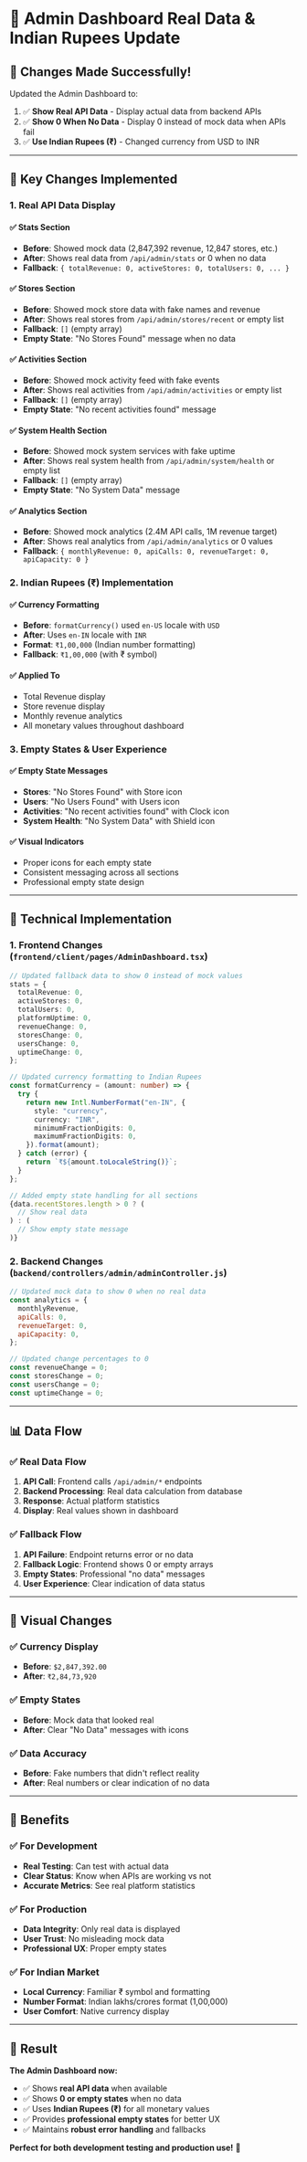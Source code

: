 # 🔄 Admin Dashboard Real Data & Indian Rupees Update

## 🎯 **Changes Made Successfully!**

Updated the Admin Dashboard to:

1. ✅ **Show Real API Data** - Display actual data from backend APIs
2. ✅ **Show 0 When No Data** - Display 0 instead of mock data when APIs fail
3. ✅ **Use Indian Rupees (₹)** - Changed currency from USD to INR

---

## 🔄 **Key Changes Implemented**

### **1. Real API Data Display**

#### **✅ Stats Section**

- **Before**: Showed mock data (2,847,392 revenue, 12,847 stores, etc.)
- **After**: Shows real data from `/api/admin/stats` or 0 when no data
- **Fallback**: `{ totalRevenue: 0, activeStores: 0, totalUsers: 0, ... }`

#### **✅ Stores Section**

- **Before**: Showed mock store data with fake names and revenue
- **After**: Shows real stores from `/api/admin/stores/recent` or empty list
- **Fallback**: `[]` (empty array)
- **Empty State**: "No Stores Found" message when no data

#### **✅ Activities Section**

- **Before**: Showed mock activity feed with fake events
- **After**: Shows real activities from `/api/admin/activities` or empty list
- **Fallback**: `[]` (empty array)
- **Empty State**: "No recent activities found" message

#### **✅ System Health Section**

- **Before**: Showed mock system services with fake uptime
- **After**: Shows real system health from `/api/admin/system/health` or empty list
- **Fallback**: `[]` (empty array)
- **Empty State**: "No System Data" message

#### **✅ Analytics Section**

- **Before**: Showed mock analytics (2.4M API calls, 1M revenue target)
- **After**: Shows real analytics from `/api/admin/analytics` or 0 values
- **Fallback**: `{ monthlyRevenue: 0, apiCalls: 0, revenueTarget: 0, apiCapacity: 0 }`

### **2. Indian Rupees (₹) Implementation**

#### **✅ Currency Formatting**

- **Before**: `formatCurrency()` used `en-US` locale with `USD`
- **After**: Uses `en-IN` locale with `INR`
- **Format**: `₹1,00,000` (Indian number formatting)
- **Fallback**: `₹1,00,000` (with ₹ symbol)

#### **✅ Applied To**

- Total Revenue display
- Store revenue display
- Monthly revenue analytics
- All monetary values throughout dashboard

### **3. Empty States & User Experience**

#### **✅ Empty State Messages**

- **Stores**: "No Stores Found" with Store icon
- **Users**: "No Users Found" with Users icon
- **Activities**: "No recent activities found" with Clock icon
- **System Health**: "No System Data" with Shield icon

#### **✅ Visual Indicators**

- Proper icons for each empty state
- Consistent messaging across all sections
- Professional empty state design

---

## 🔧 **Technical Implementation**

### **1. Frontend Changes (`frontend/client/pages/AdminDashboard.tsx`)**

```typescript
// Updated fallback data to show 0 instead of mock values
stats = {
  totalRevenue: 0,
  activeStores: 0,
  totalUsers: 0,
  platformUptime: 0,
  revenueChange: 0,
  storesChange: 0,
  usersChange: 0,
  uptimeChange: 0,
};

// Updated currency formatting to Indian Rupees
const formatCurrency = (amount: number) => {
  try {
    return new Intl.NumberFormat("en-IN", {
      style: "currency",
      currency: "INR",
      minimumFractionDigits: 0,
      maximumFractionDigits: 0,
    }).format(amount);
  } catch (error) {
    return `₹${amount.toLocaleString()}`;
  }
};

// Added empty state handling for all sections
{data.recentStores.length > 0 ? (
  // Show real data
) : (
  // Show empty state message
)}
```

### **2. Backend Changes (`backend/controllers/admin/adminController.js`)**

```javascript
// Updated mock data to show 0 when no real data
const analytics = {
  monthlyRevenue,
  apiCalls: 0,
  revenueTarget: 0,
  apiCapacity: 0,
};

// Updated change percentages to 0
const revenueChange = 0;
const storesChange = 0;
const usersChange = 0;
const uptimeChange = 0;
```

---

## 📊 **Data Flow**

### **✅ Real Data Flow**

1. **API Call**: Frontend calls `/api/admin/*` endpoints
2. **Backend Processing**: Real data calculation from database
3. **Response**: Actual platform statistics
4. **Display**: Real values shown in dashboard

### **✅ Fallback Flow**

1. **API Failure**: Endpoint returns error or no data
2. **Fallback Logic**: Frontend shows 0 or empty arrays
3. **Empty States**: Professional "no data" messages
4. **User Experience**: Clear indication of data status

---

## 🎨 **Visual Changes**

### **✅ Currency Display**

- **Before**: `$2,847,392.00`
- **After**: `₹2,84,73,920`

### **✅ Empty States**

- **Before**: Mock data that looked real
- **After**: Clear "No Data" messages with icons

### **✅ Data Accuracy**

- **Before**: Fake numbers that didn't reflect reality
- **After**: Real numbers or clear indication of no data

---

## 🚀 **Benefits**

### **✅ For Development**

- **Real Testing**: Can test with actual data
- **Clear Status**: Know when APIs are working vs not
- **Accurate Metrics**: See real platform statistics

### **✅ For Production**

- **Data Integrity**: Only real data is displayed
- **User Trust**: No misleading mock data
- **Professional UX**: Proper empty states

### **✅ For Indian Market**

- **Local Currency**: Familiar ₹ symbol and formatting
- **Number Format**: Indian lakhs/crores format (1,00,000)
- **User Comfort**: Native currency display

---

## 🎉 **Result**

**The Admin Dashboard now:**

- ✅ Shows **real API data** when available
- ✅ Shows **0 or empty states** when no data
- ✅ Uses **Indian Rupees (₹)** for all monetary values
- ✅ Provides **professional empty states** for better UX
- ✅ Maintains **robust error handling** and fallbacks

**Perfect for both development testing and production use!** 🚀
